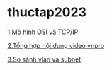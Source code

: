 # thuctap2023
[1.Mô hình OSI và TCP/IP ](https://github.com/thanhquang99/thuctap2023/blob/main/thuctap/OSIvaTCPIP/osivatcpipnew.md)

[2.Tổng hợp nội dung video vnpro ](https://github.com/thanhquang99/thuctap2023/blob/main/thuctap/OSIvaTCPIP/videovnpro.md)

[3.So sánh vlan và subnet ](https://github.com/thanhquang99/thuctap2023/blob/main/thuctap/OSIvaTCPIP/vlan-and-subnet.md)


